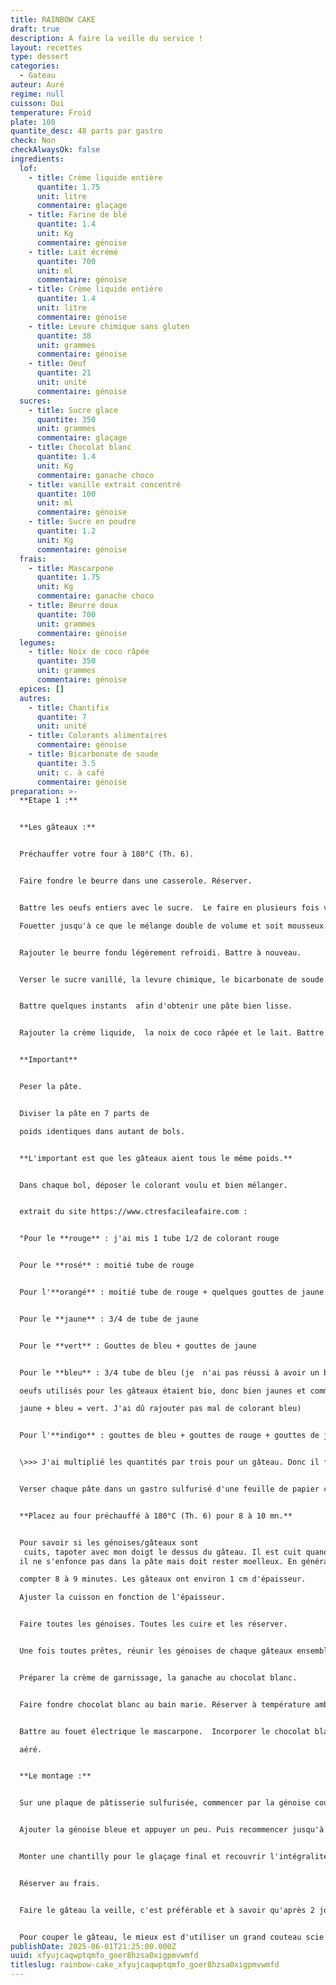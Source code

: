 ```yaml
---
title: RAINBOW CAKE
draft: true
description: A faire la veille du service !
layout: recettes
type: dessert
categories:
  - Gateau
auteur: Auré
regime: null
cuisson: Oui
temperature: Froid
plate: 100
quantite_desc: 48 parts par gastro
check: Non
checkAlwaysOk: false
ingredients:
  lof:
    - title: Crème liquide entière
      quantite: 1.75
      unit: litre
      commentaire: glaçage
    - title: Farine de blé
      quantite: 1.4
      unit: Kg
      commentaire: génoise
    - title: Lait écrémé
      quantite: 700
      unit: ml
      commentaire: génoise
    - title: Crème liquide entière
      quantite: 1.4
      unit: litre
      commentaire: génoise
    - title: Levure chimique sans gluten
      quantite: 38
      unit: grammes
      commentaire: génoise
    - title: Oeuf
      quantite: 21
      unit: unité
      commentaire: génoise
  sucres:
    - title: Sucre glace
      quantite: 350
      unit: grammes
      commentaire: glaçage
    - title: Chocolat blanc
      quantite: 1.4
      unit: Kg
      commentaire: ganache choco
    - title: vanille extrait concentré
      quantite: 100
      unit: ml
      commentaire: génoise
    - title: Sucre en poudre
      quantite: 1.2
      unit: Kg
      commentaire: génoise
  frais:
    - title: Mascarpone
      quantite: 1.75
      unit: Kg
      commentaire: ganache choco
    - title: Beurre doux
      quantite: 700
      unit: grammes
      commentaire: génoise
  legumes:
    - title: Noix de coco râpée
      quantite: 350
      unit: grammes
      commentaire: génoise
  epices: []
  autres:
    - title: Chantifix
      quantite: 7
      unit: unité
    - title: Colorants alimentaires
      commentaire: génoise
    - title: Bicarbonate de soude
      quantite: 3.5
      unit: c. à café
      commentaire: génoise
preparation: >-
  **Etape 1 :**


  **Les gâteaux :**


  Préchauffer votre four à 180°C (Th. 6).


  Faire fondre le beurre dans une casserole. Réserver.


  Battre les oeufs entiers avec le sucre.  Le faire en plusieurs fois vu les quantités. Il est préférable de faire deux gâteaux par deux gâteaux.

  Fouetter jusqu'à ce que le mélange double de volume et soit mousseux. 


  Rajouter le beurre fondu légèrement refroidi. Battre à nouveau.


  Verser le sucre vanillé, la levure chimique, le bicarbonate de soude et la farine.


  Battre quelques instants  afin d'obtenir une pâte bien lisse.


  Rajouter la crème liquide,  la noix de coco râpée et le lait. Battre à nouveau.


  **Important**


  Peser la pâte.


  Diviser la pâte en 7 parts de 

  poids identiques dans autant de bols.


  **L'important est que les gâteaux aient tous le même poids.**


  Dans chaque bol, déposer le colorant voulu et bien mélanger.


  extrait du site https://www.ctresfacileafaire.com :


  "Pour le **rouge** : j'ai mis 1 tube 1/2 de colorant rouge


  Pour le **rosé** : moitié tube de rouge


  Pour l'**orangé** : moitié tube de rouge + quelques gouttes de jaune


  Pour le **jaune** : 3/4 de tube de jaune


  Pour le **vert** : Gouttes de bleu + gouttes de jaune


  Pour le **bleu** : 3/4 tube de bleu (je  n'ai pas réussi à avoir un beau bleu car les 

  oeufs utilisés pour les gâteaux étaient bio, donc bien jaunes et comme 

  jaune + bleu = vert. J'ai dû rajouter pas mal de colorant bleu)


  Pour l'**indigo** : gouttes de bleu + gouttes de rouge + gouttes de jaune"


  \>>> J'ai multiplié les quantités par trois pour un gâteau. Donc il faut beaucoup beaucoup de colorants!!!


  Verser chaque pâte dans un gastro sulfurisé d'une feuille de papier cuisson.


  **Placez au four préchauffé à 180°C (Th. 6) pour 8 à 10 mn.**


  Pour savoir si les génoises/gâteaux sont
   cuits, tapoter avec mon doigt le dessus du gâteau. Il est cuit quand 
  il ne s'enfonce pas dans la pâte mais doit rester moelleux. En général 

  compter 8 à 9 minutes. Les gâteaux ont environ 1 cm d'épaisseur. 

  Ajuster la cuisson en fonction de l'épaisseur.


  Faire toutes les génoises. Toutes les cuire et les réserver.


  Une fois toutes prêtes, réunir les génoises de chaque gâteaux ensemble. Les placer côte à côte pour une meilleure organisation.


  Préparer la crème de garnissage, la ganache au chocolat blanc.


  Faire fondre chocolat blanc au bain marie. Réserver à température ambiante.


  Battre au fouet électrique le mascarpone.  Incorporer le chocolat blanc fondu (il ne doit pas être chaud) et battre à nouveau quelques minutes pour avoir un mélange 

  aéré.


  **Le montage :**


  Sur une plaque de pâtisserie sulfurisée, commencer par la génoise couleur indigo ou violette et garnir de deux millimètres de crème environ.


  Ajouter la génoise bleue et appuyer un peu. Puis recommencer jusqu'à épuisement des génoises.


  Monter une chantilly pour le glaçage final et recouvrir l'intégralité du gâteau.


  Réserver au frais.


  Faire le gâteau la veille, c'est préférable et à savoir qu'après 2 jours, il est encore meilleur !!!


  Pour couper le gâteau, le mieux est d'utiliser un grand couteau scie pour ne pas "écraser" le gâteau.
publishDate: 2025-06-01T21:25:00.000Z
uuid: xfyujcaqwptqmfo_goer8hzsa0xigpmvwmfd
titleslug: rainbow-cake_xfyujcaqwptqmfo_goer8hzsa0xigpmvwmfd
---
```

